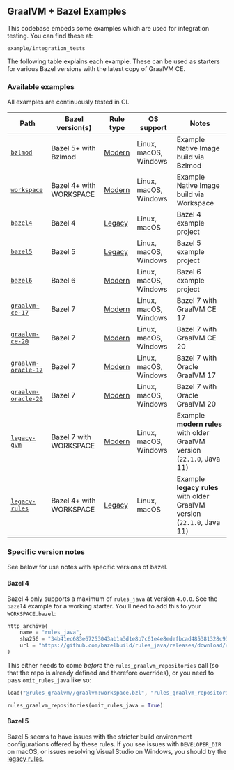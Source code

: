 ## GraalVM + Bazel Examples

This codebase embeds some examples which are used for integration testing. You can find these at:

```
example/integration_tests
```

The following table explains each example. These can be used as starters for various Bazel versions with the latest copy
of GraalVM CE.

### Available examples

All examples are continuously tested in CI.

| Path                      | Bazel version(s)        | Rule type   | OS support            | Notes                                                                   |
| ------------------------- | ----------------------- | ----------- | --------------------- | ----------------------------------------------------------------------- |
| [`bzlmod`][3]             | Bazel 5+ with Bzlmod    | [Modern][1] | Linux, macOS, Windows | Example Native Image build via Bzlmod                                   |
| [`workspace`][4]          | Bazel 4+ with WORKSPACE | [Modern][1] | Linux, macOS, Windows | Example Native Image build via Workspace                                |
| [`bazel4`][5]             | Bazel 4                 | [Legacy][2] | Linux, macOS          | Bazel 4 example project                                                 |
| [`bazel5`][6]             | Bazel 5                 | [Legacy][2] | Linux, macOS, Windows | Bazel 5 example project                                                 |
| [`bazel6`][7]             | Bazel 6                 | [Modern][1] | Linux, macOS, Windows | Bazel 6 example project                                                 |
| [`graalvm-ce-17`][8]      | Bazel 7                 | [Modern][1] | Linux, macOS, Windows | Bazel 7 with GraalVM CE 17                                              |
| [`graalvm-ce-20`][9]      | Bazel 7                 | [Modern][1] | Linux, macOS, Windows | Bazel 7 with GraalVM CE 20                                              |
| [`graalvm-oracle-17`][10] | Bazel 7                 | [Modern][1] | Linux, macOS, Windows | Bazel 7 with Oracle GraalVM 17                                          |
| [`graalvm-oracle-20`][11] | Bazel 7                 | [Modern][1] | Linux, macOS, Windows | Bazel 7 with Oracle GraalVM 20                                          |
| [`legacy-gvm`][12]        | Bazel 7 with WORKSPACE  | [Modern][1] | Linux, macOS, Windows | Example **modern rules** with older GraalVM version (`22.1.0`, Java 11) |
| [`legacy-rules`][13]      | Bazel 4+ with WORKSPACE | [Legacy][2] | Linux, macOS          | Example **legacy rules** with older GraalVM version (`22.1.0`, Java 11) |

### Specific version notes

See below for use notes with specific versions of bazel.

#### Bazel 4

Bazel 4 only supports a maximum of `rules_java` at version `4.0.0`. See the `bazel4` example for a working starter. You'll need to add this to your `WORKSPACE.bazel`:

```python
http_archive(
    name = "rules_java",
    sha256 = "34b41ec683e67253043ab1a3d1e8b7c61e4e8edefbcad485381328c934d072fe",
    url = "https://github.com/bazelbuild/rules_java/releases/download/4.0.0/rules_java-4.0.0.tar.gz",
)
```

This either needs to come _before_ the `rules_graalvm_repositories` call (so that the repo is already defined and therefore overrides), or you need to pass `omit_rules_java` like so:

```python
load("@rules_graalvm//graalvm:workspace.bzl", "rules_graalvm_repositories")

rules_graalvm_repositories(omit_rules_java = True)
```

#### Bazel 5

Bazel 5 seems to have issues with the stricter build environment configurations offered by these rules. If you see issues with `DEVELOPER_DIR` on macOS, or issues resolving Visual Studio on Windows, you should try the [legacy rules](./legacy-bazel.md).

[1]: ./modern-bazel.md
[2]: ./legacy-bazel.md
[3]: https://github.com/sgammon/rules_graalvm/tree/main/example/integration_tests/bzlmod
[4]: https://github.com/sgammon/rules_graalvm/tree/main/example/integration_tests/workspace
[5]: https://github.com/sgammon/rules_graalvm/tree/main/example/integration_tests/bazel4
[6]: https://github.com/sgammon/rules_graalvm/tree/main/example/integration_tests/bazel5
[7]: https://github.com/sgammon/rules_graalvm/tree/main/example/integration_tests/bazel6
[8]: https://github.com/sgammon/rules_graalvm/tree/main/example/integration_tests/graalvm-ce-17
[9]: https://github.com/sgammon/rules_graalvm/tree/main/example/integration_tests/graalvm-ce-20
[10]: https://github.com/sgammon/rules_graalvm/tree/main/example/integration_tests/graalvm-oracle-17
[11]: https://github.com/sgammon/rules_graalvm/tree/main/example/integration_tests/graalvm-oracle-20
[12]: https://github.com/sgammon/rules_graalvm/tree/main/example/integration_tests/legacy-gvm
[13]: https://github.com/sgammon/rules_graalvm/tree/main/example/integration_tests/legacy-rules
